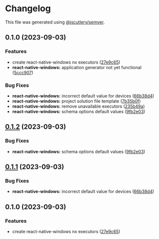 # Changelog

This file was generated using [@jscutlery/semver](https://github.com/jscutlery/semver).

## 0.1.0 (2023-09-03)


### Features

* create react-native-windows nx executors ([27e9c65](https://github.com/Blendfoul/nx-plugins/commit/27e9c658f3fafd97092a9edc64a22941c024aaeb))
* **react-native-windows:** application generator not yet functional ([5ccc907](https://github.com/Blendfoul/nx-plugins/commit/5ccc907c95688f57b9bffe90e87e2b2e6fb6851d))


### Bug Fixes

* **react-native-windows:** incorrect default value for devices ([66b38d4](https://github.com/Blendfoul/nx-plugins/commit/66b38d4e0a776be711e6240ebc88969c1cf4f641))
* **react-native-windows:** project solution file template ([7b35b0f](https://github.com/Blendfoul/nx-plugins/commit/7b35b0ff22bce11aeb366141aa49be38ed9239f2))
* **react-native-windows:** remove unavailable executors ([235b49a](https://github.com/Blendfoul/nx-plugins/commit/235b49a057d306d459fb6ed4a1e4f103a5339f2d))
* **react-native-windows:** schema options default values ([9fb2e03](https://github.com/Blendfoul/nx-plugins/commit/9fb2e0388887a6b3ddab56d06f046aaecc37b6df))

## [0.1.2](https://github.com/Blendfoul/blendfoul/compare/react-native-windows-0.1.1...react-native-windows-0.1.2) (2023-09-03)


### Bug Fixes

* **react-native-windows:** schema options default values ([9fb2e03](https://github.com/Blendfoul/blendfoul/commit/9fb2e0388887a6b3ddab56d06f046aaecc37b6df))

## [0.1.1](https://github.com/Blendfoul/blendfoul/compare/react-native-windows-0.1.0...react-native-windows-0.1.1) (2023-09-03)


### Bug Fixes

* **react-native-windows:** incorrect default value for devices ([66b38d4](https://github.com/Blendfoul/blendfoul/commit/66b38d4e0a776be711e6240ebc88969c1cf4f641))

## 0.1.0 (2023-09-03)


### Features

* create react-native-windows nx executors ([27e9c65](https://github.com/Blendfoul/blendfoul/commit/27e9c658f3fafd97092a9edc64a22941c024aaeb))
